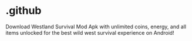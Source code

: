 # .github
Download Westland Survival Mod Apk with unlimited coins, energy, and all items unlocked for the best wild west survival experience on Android!
